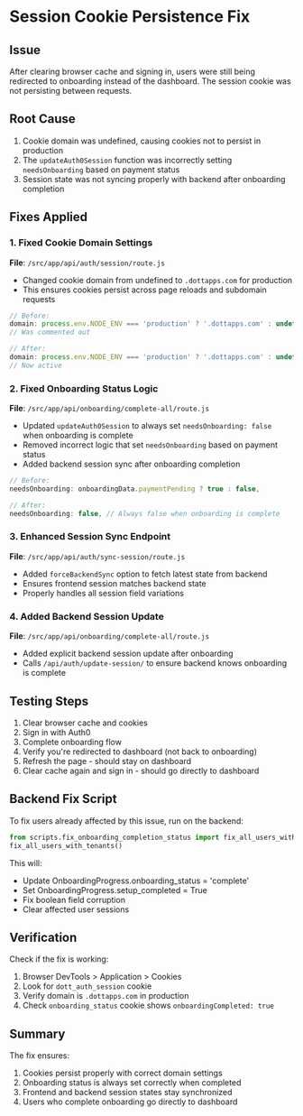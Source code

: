 # Session Cookie Persistence Fix

## Issue
After clearing browser cache and signing in, users were still being redirected to onboarding instead of the dashboard. The session cookie was not persisting between requests.

## Root Cause
1. Cookie domain was undefined, causing cookies not to persist in production
2. The `updateAuth0Session` function was incorrectly setting `needsOnboarding` based on payment status
3. Session state was not syncing properly with backend after onboarding completion

## Fixes Applied

### 1. Fixed Cookie Domain Settings
**File**: `/src/app/api/auth/session/route.js`
- Changed cookie domain from undefined to `.dottapps.com` for production
- This ensures cookies persist across page reloads and subdomain requests

```javascript
// Before:
domain: process.env.NODE_ENV === 'production' ? '.dottapps.com' : undefined
// Was commented out

// After:
domain: process.env.NODE_ENV === 'production' ? '.dottapps.com' : undefined
// Now active
```

### 2. Fixed Onboarding Status Logic
**File**: `/src/app/api/onboarding/complete-all/route.js`
- Updated `updateAuth0Session` to always set `needsOnboarding: false` when onboarding is complete
- Removed incorrect logic that set `needsOnboarding` based on payment status
- Added backend session sync after onboarding completion

```javascript
// Before:
needsOnboarding: onboardingData.paymentPending ? true : false,

// After:
needsOnboarding: false, // Always false when onboarding is complete
```

### 3. Enhanced Session Sync Endpoint
**File**: `/src/app/api/auth/sync-session/route.js`
- Added `forceBackendSync` option to fetch latest state from backend
- Ensures frontend session matches backend state
- Properly handles all session field variations

### 4. Added Backend Session Update
**File**: `/src/app/api/onboarding/complete-all/route.js`
- Added explicit backend session update after onboarding
- Calls `/api/auth/update-session/` to ensure backend knows onboarding is complete

## Testing Steps

1. Clear browser cache and cookies
2. Sign in with Auth0
3. Complete onboarding flow
4. Verify you're redirected to dashboard (not back to onboarding)
5. Refresh the page - should stay on dashboard
6. Clear cache again and sign in - should go directly to dashboard

## Backend Fix Script

To fix users already affected by this issue, run on the backend:

```python
from scripts.fix_onboarding_completion_status import fix_all_users_with_tenants
fix_all_users_with_tenants()
```

This will:
- Update OnboardingProgress.onboarding_status = 'complete'
- Set OnboardingProgress.setup_completed = True
- Fix boolean field corruption
- Clear affected user sessions

## Verification

Check if the fix is working:
1. Browser DevTools > Application > Cookies
2. Look for `dott_auth_session` cookie
3. Verify domain is `.dottapps.com` in production
4. Check `onboarding_status` cookie shows `onboardingCompleted: true`

## Summary

The fix ensures:
1. Cookies persist properly with correct domain settings
2. Onboarding status is always set correctly when completed
3. Frontend and backend session states stay synchronized
4. Users who complete onboarding go directly to dashboard